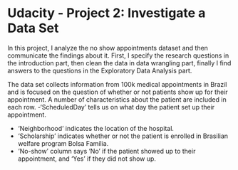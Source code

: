 Udacity - Project 2: Investigate a Data Set
===========================================
In this project, I analyze the no show appointments dataset and then communicate the findings about it.
First, I specify the research questions in the introduction part, then clean the data in data wrangling part,
finally I find answers to the questions in the Exploratory Data Analysis part.

The data set collects information from 100k medical appointments in Brazil and is focused on the question of whether
or not patients show up for their appointment. A number of characteristics about the patient are included in each row.
-‘ScheduledDay’ tells us on what day the patient set up their appointment.
- ‘Neighborhood’ indicates the location of the hospital.
- ‘Scholarship’ indicates whether or not the patient is enrolled in Brasilian welfare program Bolsa Família.
- ‘No-show’ column says ‘No’ if the patient showed up to their appointment, and ‘Yes’ if they did not show up.

